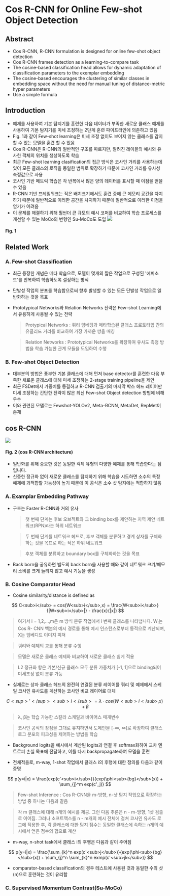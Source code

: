 # Cos R-CNN for Online Few-shot Object Detection

## Abstract
* Cos R-CNN, R-CNN formulation is designed for online few-shot object detection
* Cos R-CNN frames detection as a learning-to-compare task
* The cosine-based classification head allows for dynamic adaptation of classification parameters to the exemplar embedding
* The cosine-based encourages the clustering of similar classes in embedding space without the need for manual tuning of distance-metric hyper parameters
* Use a simple formula

## Introduction
* 예제를 사용하여 기본 탐지기를 훈련한 다음 데이터가 부족한 새로운 클래스 예제를 사용하여 기본 탐지기를 미세 조정하는 2단계 훈련 파이프라인에 의존하고 있음
* Fig. 1과 같이 Few-shot learning은 미세 조정 없이도 보이지 않는 클래스를 감지할 수 있는 모델을 훈련 할 수 있음
* Cos R-CNN은 R-CNN의 일반적인 구조를 따르지만, 알려진 레이블의 예시와 유사한 객체의 위치를 생성하도록 학습
* 최근 Few-shot learning clasification의 접근 방식은 코사인 거리를 사용하는데 있어 모든 클래스의 로직을 동일한 범위로 확장하기 때문에 코사인 거리를 유사성 측정값으로 사용
* 코사인 기반 메트릭 학습은 각 반복에서 많은 양의 데이터를 표시할 때 이점을 얻을 수 있음
* R-CNN 기반 프레임워크는 작은 배치크기에서도 훈련 중에 큰 메모리 공간을 차지하기 때문에 일반적으로 이러한 공간을 차지하기 때문에 일반적으로 이러한 이점을 얻기가 어려움
* 이 문제를 해결하기 위해 훨씬더 큰 규모의 예시 코퍼를 비교하여 학습 프로세스를 개선할 수 있는 MoCo의 변형인 Su-MoCo도 도입
<a href='https://ifh.cc/v-fqRYKJ' target='_blank'><img src='https://ifh.cc/g/fqRYKJ.jpg' border='0'></a>
#### Fig. 1

## Related Work

### A. Few-shot Classification
* 최근 등장한 개념은 메타 학습으로, 모델이 몇개의 짧은 작업으로 구성된 '에피소드'를 반복하여 학습하도록 설정하는 방식
* 단발성 작업의 분포를 학습함으로써 향후 발생할 수 있는 모든 단발성 작업으로 일반화하는 것을 목표
* Prototypical Networks와 Relation Networks 전략은 Few-shot Learning에서 유용하게 사용될 수 있는 전략
  > Protypical Networks : 쿼리 임베딩과 메타학습된 클래스 프로토타입 간의 유클리드 거리를 비교하여 가장 가까운 쌍을 매칭
  
  > Relation Networks : Prototypical Networks를 확장하여 유사도 측정 방법을 학습 가능한 관계 모듈을 도입하여 수행

### B. Few-shot Object Detection
* 대부분의 방법은 풍부한 기본 클래스에 대해 먼저 base detector를 훈련한 다음 부족한 새로운 클래스에 대해 미세 조정하는 2-stage training pipeline을 제안
* 최근 FSDet에서 가중치를 동결하고 R-CNN 검출기의 마지막 박스 헤드 레이어만 미세 조정하는 간단한 전략이 많은 최신 Few-shot Object detection 방법에 비해 우수
* 이와 관련된 모델로는 Fewshot-YOLOv2, Meta-RCNN, MetaDet, RepMet이 존재

## cos R-CNN
<a href='https://ifh.cc/v-9tgJzj' target='_blank'><img src='https://ifh.cc/g/9tgJzj.jpg' border='0'></a>
#### Fig. 2 (cos R-CNN architecture)
* 일반화를 위해 중요한 것은 동일한 객체 유형의 다양한 예제를 통해 학습한다는 점입니다.
* 신중한 정규화 없이 새로운 클래스를 탐지하기 위해 학습을 시도하면 소수의 특정 예제에 과적합할 가능성이 높기 때문에 이 공식은 소수 샷 탐지에는 적합하지 않음

### A. Examplar Embedding Pathway
* 구조는 Faster R-CNN과 거의 유사
  > 첫 번째 단계는 후보 오브젝트와 그 binding box를 제안하는 지역 제안 네트워크(RPN)라는 하위 네트워크
  
  > 두 번째 단계를 네트워크 헤드로, 후보 객체를 분류하고 경계 상자를 구체화하는 것을 목표로 하는 작은 하위 네트워크
  
  > 후보 객체를 분류하고 boundary box를 구체화하는 것을 목표
  
* Back born을 공유하면 별도의 back born을 사용할 때와 같이 네트워크 크기/메모리 소비를 크게 늘리지 않고 예시 기능을 생성

### B. Cosine Comparator Head
* Cosine similarity/distance is defined as

$$
C<sub>i</sub> = cos(W<sub>i</sub>,x) = \frac{W<sub>i</sub>}{|W<sub>i</sub>|} - \frac{x}{|x|}
$$
 
  > 여기서 i = 1,2,...,m은 m 방식 분류 작업에서 i 번째 클래스를 나타냅니다. W<sub>i</sub>는 Cos R- CNN 백본의 예시 경로를 통해 예시 인스턴스로부터 동적으로 계산되며, X는 임베디드 이미지 피쳐

  > 쿼리와 예제의 교를 통해 분류 수행

  > 모델은 새로운 클래스 예제와 비교하여 새로운 클래스 쉽게 적용

  > L2 정규화 항은 기본/신규 클래스 모두 분류 가중치가 [-1, 1]으로 binding되어 미세조정 없이 분류 가능

* 실제로는 상자 클래스 헤드의 완전히 연결된 분류 레이어를 쿼리 및 예제에서 스케일 코사인 유사도를 계산하는 코사인 비교 레이어로 대체

$$
C<sup>'</sup><sub>i</sub> = λ \cdot cos(W<sub>i</sub>,x) + β
$$

  > λ, β는 학습 가능한 스칼라 스케일과 바이어스 매개변수

  > 코사인 공식의 장점을 그대로 유지하면서 도메인을 [-∞, ∞]로 확장하여 클래스 로그 분포의 피크성을 제어하는 방법을 학습

* Background logits을 예시에서 계산된 logits과 연결 후 softmax화하여 교차 엔트로피 손실 목표에 전달하고, 이를 다시 backpropagate하여 모델을 훈련

* 전체적을로, m-way, 1-shot 작업에서 클래스 i의 후행에 대한 정의를 다음과 같이 증명

$$
p(y=i|x) = \frac{exp(c'<sub>i</sub>)}{exp(\phi<sub>{bg}</sub>(x)) + \sum_{j}^m exp(c'_j)}
$$

 > Few-shot Inference : Cos R-CNN을 m-방향, n-샷 탐지 작업으로 확장하는 방법 중 하나는 다음과 같음

 > 각 m 클래스에 대해 n개의 예시를 제공. 그런 다음 추론은 n - m-방향, 1샷 검출로 이어짐. 그러나 소프트맥스를 n - m개의 예시 전체에 걸쳐 코사인 유사도 로그에 적용한 후, 각 클래스에 대한 탐지 점수는 동일한 클래스에 속하는 n개의 예시에서 얻은 점수의 합으로 계산

* m-way, n-shot task에서 클래스 i의 후행은 다음과 같이 주어짐

$$
p(y=i|x) = \frac{\sum_{k}^n exp(c'<sub>j</sub>)}{exp(\phi<sub>{bg}</sub>(x)) + \sum_{j}^n \sum_{k}^n exmp(c'<sub>jk</sub>)}
$$

* comparator-based classification의 경우 테스트에 사용된 것과 동일한 수의 샷(n)으로 훈련하는 것이 유리함

### C. Supervised Momentum Contrast(Su-MoCo)












